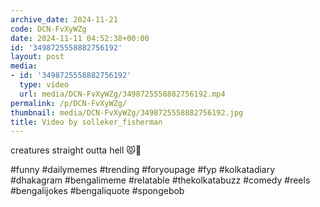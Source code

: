 ```yaml
---
archive_date: 2024-11-21
code: DCN-FvXyWZg
date: 2024-11-11 04:52:38+00:00
id: '3498725558882756192'
layout: post
media:
- id: '3498725558882756192'
  type: video
  url: media/DCN-FvXyWZg/3498725558882756192.mp4
permalink: /p/DCN-FvXyWZg/
thumbnail: media/DCN-FvXyWZg/3498725558882756192.jpg
title: Video by solleker_fisherman
---
```


creatures straight outta hell 😾💯  
  
#funny #dailymemes #trending #foryoupage #fyp  #kolkatadiary #dhakagram #bengalimeme #relatable #thekolkatabuzz #comedy #reels #bengalijokes #bengaliquote  #spongebob